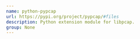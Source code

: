 ```yaml
---
name: python-pypcap
url: https://pypi.org/project/pypcap/#files
description: Python extension module for libpcap.
group: None
---
```

